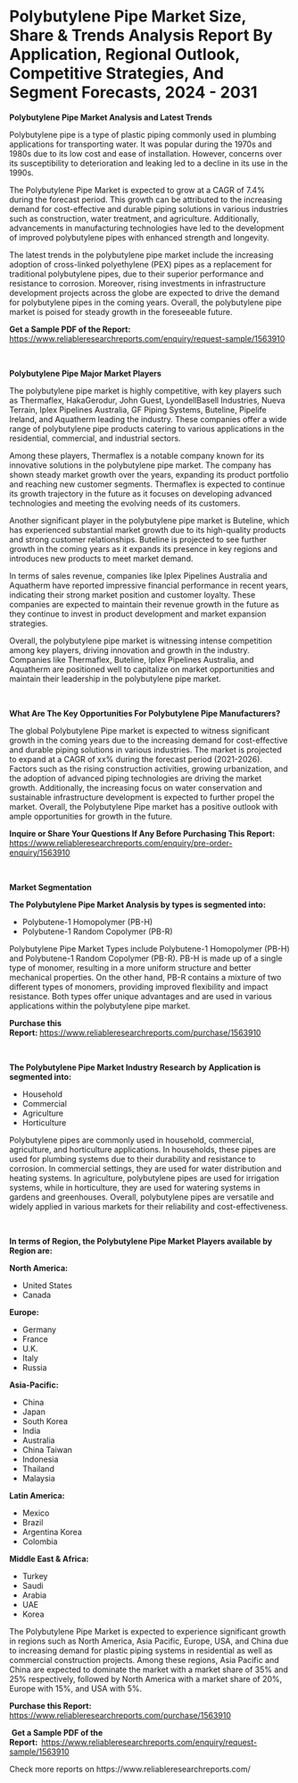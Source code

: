 <p><h1>Polybutylene Pipe Market Size, Share & Trends Analysis Report By Application, Regional Outlook, Competitive Strategies, And Segment Forecasts, 2024 - 2031</h1></p><p><strong>Polybutylene Pipe Market Analysis and Latest Trends</strong></p>
<p><p>Polybutylene pipe is a type of plastic piping commonly used in plumbing applications for transporting water. It was popular during the 1970s and 1980s due to its low cost and ease of installation. However, concerns over its susceptibility to deterioration and leaking led to a decline in its use in the 1990s. </p><p>The Polybutylene Pipe Market is expected to grow at a CAGR of 7.4% during the forecast period. This growth can be attributed to the increasing demand for cost-effective and durable piping solutions in various industries such as construction, water treatment, and agriculture. Additionally, advancements in manufacturing technologies have led to the development of improved polybutylene pipes with enhanced strength and longevity.</p><p>The latest trends in the polybutylene pipe market include the increasing adoption of cross-linked polyethylene (PEX) pipes as a replacement for traditional polybutylene pipes, due to their superior performance and resistance to corrosion. Moreover, rising investments in infrastructure development projects across the globe are expected to drive the demand for polybutylene pipes in the coming years. Overall, the polybutylene pipe market is poised for steady growth in the foreseeable future.</p></p>
<p><strong>Get a Sample PDF of the Report:&nbsp;</strong> <a href="https://www.reliableresearchreports.com/enquiry/request-sample/1563910">https://www.reliableresearchreports.com/enquiry/request-sample/1563910</a></p>
<p>&nbsp;</p>
<p><strong>Polybutylene Pipe Major Market Players</strong></p>
<p><p>The polybutylene pipe market is highly competitive, with key players such as Thermaflex, HakaGerodur, John Guest, LyondellBasell Industries, Nueva Terrain, Iplex Pipelines Australia, GF Piping Systems, Buteline, Pipelife Ireland, and Aquatherm leading the industry. These companies offer a wide range of polybutylene pipe products catering to various applications in the residential, commercial, and industrial sectors.</p><p>Among these players, Thermaflex is a notable company known for its innovative solutions in the polybutylene pipe market. The company has shown steady market growth over the years, expanding its product portfolio and reaching new customer segments. Thermaflex is expected to continue its growth trajectory in the future as it focuses on developing advanced technologies and meeting the evolving needs of its customers.</p><p>Another significant player in the polybutylene pipe market is Buteline, which has experienced substantial market growth due to its high-quality products and strong customer relationships. Buteline is projected to see further growth in the coming years as it expands its presence in key regions and introduces new products to meet market demand.</p><p>In terms of sales revenue, companies like Iplex Pipelines Australia and Aquatherm have reported impressive financial performance in recent years, indicating their strong market position and customer loyalty. These companies are expected to maintain their revenue growth in the future as they continue to invest in product development and market expansion strategies.</p><p>Overall, the polybutylene pipe market is witnessing intense competition among key players, driving innovation and growth in the industry. Companies like Thermaflex, Buteline, Iplex Pipelines Australia, and Aquatherm are positioned well to capitalize on market opportunities and maintain their leadership in the polybutylene pipe market.</p></p>
<p>&nbsp;</p>
<p><strong>What Are The Key Opportunities For Polybutylene Pipe Manufacturers?</strong></p>
<p><p>The global Polybutylene Pipe market is expected to witness significant growth in the coming years due to the increasing demand for cost-effective and durable piping solutions in various industries. The market is projected to expand at a CAGR of xx% during the forecast period (2021-2026). Factors such as the rising construction activities, growing urbanization, and the adoption of advanced piping technologies are driving the market growth. Additionally, the increasing focus on water conservation and sustainable infrastructure development is expected to further propel the market. Overall, the Polybutylene Pipe market has a positive outlook with ample opportunities for growth in the future.</p></p>
<p><strong>Inquire or Share Your Questions If Any Before Purchasing This Report:</strong> <a href="https://www.reliableresearchreports.com/enquiry/pre-order-enquiry/1563910">https://www.reliableresearchreports.com/enquiry/pre-order-enquiry/1563910</a></p>
<p>&nbsp;</p>
<p><strong>Market Segmentation</strong></p>
<p><strong>The Polybutylene Pipe Market Analysis by types is segmented into:</strong></p>
<p><ul><li>Polybutene-1 Homopolymer (PB-H)</li><li>Polybutene-1 Random Copolymer (PB-R)</li></ul></p>
<p><p>Polybutylene Pipe Market Types include Polybutene-1 Homopolymer (PB-H) and Polybutene-1 Random Copolymer (PB-R). PB-H is made up of a single type of monomer, resulting in a more uniform structure and better mechanical properties. On the other hand, PB-R contains a mixture of two different types of monomers, providing improved flexibility and impact resistance. Both types offer unique advantages and are used in various applications within the polybutylene pipe market.</p></p>
<p><strong>Purchase this Report:&nbsp;</strong><a href="https://www.reliableresearchreports.com/purchase/1563910">https://www.reliableresearchreports.com/purchase/1563910</a></p>
<p>&nbsp;</p>
<p><strong>The Polybutylene Pipe Market Industry Research by Application is segmented into:</strong></p>
<p><ul><li>Household</li><li>Commercial</li><li>Agriculture</li><li>Horticulture</li></ul></p>
<p><p>Polybutylene pipes are commonly used in household, commercial, agriculture, and horticulture applications. In households, these pipes are used for plumbing systems due to their durability and resistance to corrosion. In commercial settings, they are used for water distribution and heating systems. In agriculture, polybutylene pipes are used for irrigation systems, while in horticulture, they are used for watering systems in gardens and greenhouses. Overall, polybutylene pipes are versatile and widely applied in various markets for their reliability and cost-effectiveness.</p></p>
<p>&nbsp;</p>
<p><strong>In terms of Region, the Polybutylene Pipe Market Players available by Region are:</strong></p>
<p>
    <p> <strong> North America: </strong>
        <ul>
            <li>United States</li>
            <li>Canada</li>
        </ul>
        </p> 
    <p> <strong> Europe: </strong>
        <ul>
            <li>Germany</li>
            <li>France</li>
            <li>U.K.</li>
            <li>Italy</li>
            <li>Russia</li>
        </ul>
        </p> 
    <p> <strong> Asia-Pacific: </strong>
        <ul>
            <li>China</li>
            <li>Japan</li>
            <li>South Korea</li>
            <li>India</li>
            <li>Australia</li>
            <li>China Taiwan</li>
            <li>Indonesia</li>
            <li>Thailand</li>
            <li>Malaysia</li>
        </ul>
        </p> 
    <p> <strong> Latin America: </strong>
        <ul>
            <li>Mexico</li>
            <li>Brazil</li>
            <li>Argentina Korea</li>
            <li>Colombia</li>
        </ul>
        </p> 
    <p> <strong> Middle East & Africa: </strong>
        <ul>
            <li>Turkey</li>
            <li>Saudi</li>
            <li>Arabia</li>
            <li>UAE</li>
            <li>Korea</li>
        </ul>
    </p>
    </p>
<p><p>The Polybutylene Pipe Market is expected to experience significant growth in regions such as North America, Asia Pacific, Europe, USA, and China due to increasing demand for plastic piping systems in residential as well as commercial construction projects. Among these regions, Asia Pacific and China are expected to dominate the market with a market share of 35% and 25% respectively, followed by North America with a market share of 20%, Europe with 15%, and USA with 5%.</p></p>
<p><strong>Purchase this Report: </strong><a href="https://www.reliableresearchreports.com/purchase/1563910">https://www.reliableresearchreports.com/purchase/1563910</a></p>
<p>&nbsp;<strong>Get a Sample PDF of the Report:&nbsp;&nbsp;</strong><a href="https://www.reliableresearchreports.com/enquiry/request-sample/1563910">https://www.reliableresearchreports.com/enquiry/request-sample/1563910</a></p>
<p><strong></strong></p>
<p>Check more reports on https://www.reliableresearchreports.com/</p>